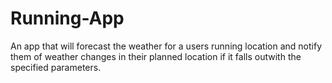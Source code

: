 # Running-App

An app that will forecast the weather for a users running location and notify them of weather changes in their planned location if it falls outwith the specified parameters.
